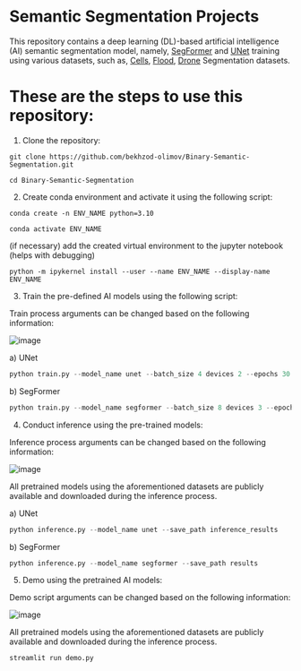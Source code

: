 # Semantic Segmentation Projects

This repository contains a deep learning (DL)-based artificial intelligence (AI) semantic segmentation model, namely, [SegFormer](https://github.com/NVlabs/SegFormer) and [UNet](https://github.com/milesial/Pytorch-UNet) training using various datasets, such as, [Cells](https://www.kaggle.com/datasets/killa92/medical-cells-image-segmentation), [Flood](https://www.kaggle.com/datasets/killa92/flood-image-segmentation), [Drone](https://www.kaggle.com/datasets/killa92/drone-images-semantic-segmentation) Segmentation datasets.

# These are the steps to use this repository:

1. Clone the repository:

`git clone https://github.com/bekhzod-olimov/Binary-Semantic-Segmentation.git`

`cd Binary-Semantic-Segmentation`

2. Create conda environment and activate it using the following script:
   
`conda create -n ENV_NAME python=3.10`

`conda activate ENV_NAME`

(if necessary) add the created virtual environment to the jupyter notebook (helps with debugging)

`python -m ipykernel install --user --name ENV_NAME --display-name ENV_NAME`

3. Train the pre-defined AI models using the following script:

Train process arguments can be changed based on the following information:

![image](https://github.com/user-attachments/assets/286abcef-d23e-4ff2-9479-b45178fea479)

a) UNet

```python
python train.py --model_name unet --batch_size 4 devices 2 --epochs 30
```

b) SegFormer

```python
python train.py --model_name segformer --batch_size 8 devices 3 --epochs 20
```

4. Conduct inference using the pre-trained models:

Inference process arguments can be changed based on the following information:

![image](https://github.com/user-attachments/assets/310239f3-b4bb-4533-9928-0fdd6a91c872)

All pretrained models using the aforementioned datasets are publicly available and downloaded during the inference process.

a) UNet

```python
python inference.py --model_name unet --save_path inference_results
```

b) SegFormer

```python
python inference.py --model_name segformer --save_path results
```

5. Demo using the pretrained AI models:

Demo script arguments can be changed based on the following information:

![image](https://github.com/user-attachments/assets/22a3c7b6-35ae-4174-b04c-183ab712a6bc)

All pretrained models using the aforementioned datasets are publicly available and downloaded during the inference process.

```python
streamlit run demo.py
```
